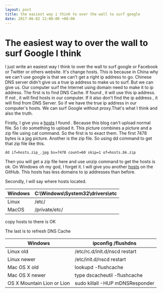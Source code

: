 ```yaml
---
layout: post
title: the easiest way i think to over the wall to surf google
date: 2017-06-02 12:00:00 +08:00
---
```


# The easiest way to over the wall to surf Google I think

I just write an easiest way I think to over the wall to surf google or Facebook or Twitter or others website.
It's change hosts. This is because in China why we can't use google is that we can't get a right ip address to go. Chinese DNS server didn't give us a true ip address to make us to surf. But we can give us. Our computer surf the Internet using domain need to make it to ip address. The first is to find DNS Cache. If found , it will use this ip address. If not , it will find hosts in our computer. If it also don't find the ip address , it will find from DNS Server. So if we have the true ip address in our computer's hosts. We can surf Google without proxy.That's what I think and also the truth.

Firstly, I give you a [hosts](http://softlab.sdut.edu.cn/blog/yinjunbo/wp-content/uploads/sites/16/2017/06/hosts.zip_.jpg) I found . Because this blog can't upload normal file. So I do something to upload it. This picture combines a picture and a zip file using cat command. So the first is to exact them. The first 7478 bytes is a jpg picture. Another is the zip file. So using dd command to get that zip file like this.
```
dd if=hosts.zip_.jpg bs=7478 count=60 skip=1 of=hosts.bk.zip
```
Then you will get a zip file here and use unzip command to get the hosts is ok. On Windows oh my god, I forget it. I will give you another [hosts](https://github.com/racaljk/hosts) on the GitHub. This hosts has less domains to ip addresses than before.

Secondly, I will say where hosts located.

Windows | C:\\Windows\\System32\\drivers\\etc |
--------|-------------------------------------|
Linux  | /etc/
MacOS | /private/etc/

copy hosts to there is OK

The last is to refresh DNS Cache

Windows | ipconfig /flushdns |
--------|-------------------------------------|
Linux old | /etc/rc.d/init.d/nscd restart
Linux newer | /etc/init.d/nscd restart
Mac OS X old | lookupd -flushcache
Mac OS X newer | type  dscacheutil -flushcache
OS X Mountain Lion or Lion | sudo killall -HUP mDNSResponder
